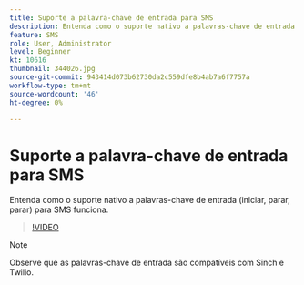 ```yaml
---
title: Suporte a palavra-chave de entrada para SMS
description: Entenda como o suporte nativo a palavras-chave de entrada (iniciar, parar, parar) para SMS funciona.
feature: SMS
role: User, Administrator
level: Beginner
kt: 10616
thumbnail: 344026.jpg
source-git-commit: 943414d073b62730da2c559dfe8b4ab7a6f7757a
workflow-type: tm+mt
source-wordcount: '46'
ht-degree: 0%

---
```


# Suporte a palavra-chave de entrada para SMS

Entenda como o suporte nativo a palavras-chave de entrada (iniciar, parar, parar) para SMS funciona.

>[!VIDEO](https://video.tv.adobe.com/v/344026?quality=12&learn=on)

>[!NOTE]
>
>Observe que as palavras-chave de entrada são compatíveis com Sinch e Twilio.
